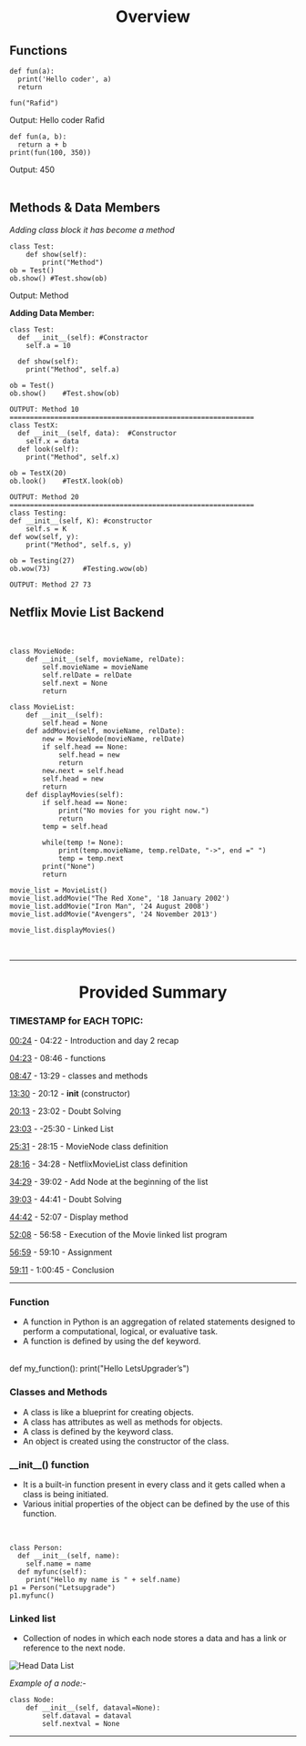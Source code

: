 # <center>Overview</center>

## Functions
    def fun(a):
      print('Hello coder', a)
      return

    fun("Rafid")

Output: Hello coder Rafid
<br>

    def fun(a, b):
      return a + b
    print(fun(100, 350))

Output: 450
<br><br>
## Methods & Data Members

*Adding class block it has become a method*

    class Test:
        def show(self):
            print("Method")
    ob = Test()
    ob.show() #Test.show(ob)

Output: Method

**Adding Data Member:**

    class Test:
      def __init__(self): #Constractor
        self.a = 10 
      
      def show(self):
        print("Method", self.a)
        
    ob = Test()
    ob.show()    #Test.show(ob)

    OUTPUT: Method 10
    ============================================================
    class TestX:
      def __init__(self, data):  #Constructor
        self.x = data
      def look(self):
        print("Method", self.x)

    ob = TestX(20)
    ob.look()    #TestX.look(ob)

    OUTPUT: Method 20
    ============================================================
    class Testing:
    def __init__(self, K): #constructor
        self.s = K
    def wow(self, y):
        print("Method", self.s, y)

    ob = Testing(27)
    ob.wow(73)        #Testing.wow(ob)

    OUTPUT: Method 27 73


## Netflix Movie List Backend
<br>

    class MovieNode:
        def __init__(self, movieName, relDate):
            self.movieName = movieName
            self.relDate = relDate
            self.next = None
            return
        
    class MovieList:
        def __init__(self):
            self.head = None
        def addMovie(self, movieName, relDate):
            new = MovieNode(movieName, relDate)
            if self.head == None:
                self.head = new
                return
            new.next = self.head
            self.head = new
            return
        def displayMovies(self):
            if self.head == None:
                print("No movies for you right now.")
                return
            temp = self.head
            
            while(temp != None):
                print(temp.movieName, temp.relDate, "->", end =" ")
                temp = temp.next
            print("None")
            return
                
    movie_list = MovieList()
    movie_list.addMovie("The Red Xone", '18 January 2002')
    movie_list.addMovie("Iron Man", '24 August 2008')
    movie_list.addMovie("Avengers", '24 November 2013')

    movie_list.displayMovies()

<br>

------------------------------------------------------------------
# <center>Provided Summary</center>

### TIMESTAMP for EACH TOPIC:  


[00:24](https://www.youtube.com/watch?v=e404YCilMH0&t=24s) - 04:22 - Introduction and day 2 recap 

[04:23](https://www.youtube.com/watch?v=e404YCilMH0&t=263s) - 08:46 - functions

[08:47](https://www.youtube.com/watch?v=e404YCilMH0&t=527s) - 13:29 - classes and methods

[13:30](https://www.youtube.com/watch?v=e404YCilMH0&t=810s) - 20:12 - __init__ (constructor)

[20:13](https://www.youtube.com/watch?v=e404YCilMH0&t=1213s) - 23:02 - Doubt Solving 

[23:03](https://www.youtube.com/watch?v=e404YCilMH0&t=1383s) - -25:30 -  Linked List  

[25:31](https://www.youtube.com/watch?v=e404YCilMH0&t=1531s) - 28:15 - MovieNode class definition

[28:16](https://www.youtube.com/watch?v=e404YCilMH0&t=1696s) - 34:28 - NetflixMovieList class definition

[34:29](https://www.youtube.com/watch?v=e404YCilMH0&t=2069s) - 39:02 - Add Node at the beginning of the list 

[39:03](https://www.youtube.com/watch?v=e404YCilMH0&t=2343s) - 44:41 - Doubt Solving

[44:42](https://www.youtube.com/watch?v=e404YCilMH0&t=2682s) - 52:07 - Display method

[52:08](https://www.youtube.com/watch?v=e404YCilMH0&t=3128s) - 56:58 - Execution of the Movie linked list program

[56:59](https://www.youtube.com/watch?v=e404YCilMH0&t=3419s) - 59:10 - Assignment 

[59:11](https://www.youtube.com/watch?v=e404YCilMH0&t=3551s) - 1:00:45 - Conclusion

----------------------------------------------------------------------------------------

### **Function**

   * A function in Python is an aggregation of related statements designed to perform a computational, logical, or evaluative task.
   * A function is defined by using the def keyword.
<br>
    def my_function():
      print("Hello LetsUpgrader’s")

### **Classes and Methods**

   * A class is like a blueprint for creating objects.
   * A class has attributes as well as methods for objects.
   * A class is defined by the keyword class.
   * An object is created using the constructor of the class.

###  **\_\_init\_\_() function**

   * It is a built-in function present in every class and it gets called when a class is being initiated.
   * Various initial properties of the object can be defined by the use of this function.
<br>

    class Person:
      def __init__(self, name):
        self.name = name
      def myfunc(self):
        print("Hello my name is " + self.name)
    p1 = Person("Letsupgrade")
    p1.myfunc()


### **Linked list**

  * Collection of nodes in which each node stores a data and has a link or reference to the next node.

![Head Data List](https://t-images.imgix.net/https%3A%2F%2Flh3.googleusercontent.com%2FeHKRRHT3ME1XKZ0jzHu0PDPhBLNs9E7ZCITAt_DdAeGuDRfh1sLuffj55NT_nRUOet1AZCga3_wm6gK2naHvuIW8auMBfFkNk9B-cpudKzCbchSiCQVJop2u0ht_OmR-xHjKaCxD?width=1240&w=1240&auto=format%2Ccompress&ixlib=js-2.3.1&s=9af5a5d11049b3b69c244282690c58c4)

*Example of a node:-*

    class Node:
        def __init__(self, dataval=None):
            self.dataval = dataval
            self.nextval = None

------------------------------------------------------------------
